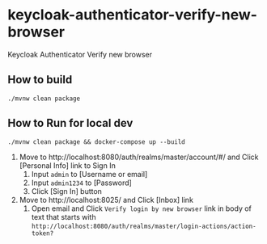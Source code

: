 # keycloak-authenticator-verify-new-browser
Keycloak Authenticator Verify new browser

## How to build
```
./mvnw clean package
```

## How to Run for local dev
```
./mvnw clean package && docker-compose up --build
```

1. Move to http://localhost:8080/auth/realms/master/account/#/ and Click [Personal Info] link to Sign In
    1. Input `admin` to [Username or email]
    2. Input `admin1234` to [Password]
    3. Click [Sign In] button
2. Move to http://localhost:8025/ and Click [Inbox] link
    1. Open email and Click `Verify login by new browser` link in body of text that starts with
       `http://localhost:8080/auth/realms/master/login-actions/action-token?`
